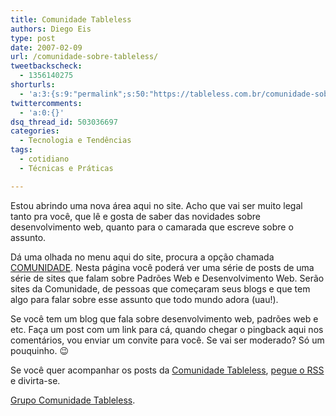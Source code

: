 ```yaml
---
title: Comunidade Tableless
authors: Diego Eis
type: post
date: 2007-02-09
url: /comunidade-sobre-tableless/
tweetbackscheck:
  - 1356140275
shorturls:
  - 'a:3:{s:9:"permalink";s:50:"https://tableless.com.br/comunidade-sobre-tableless";s:7:"tinyurl";s:26:"https://tinyurl.com/3dkrqe6";s:4:"isgd";s:19:"https://is.gd/lsY5EF";}'
twittercomments:
  - 'a:0:{}'
dsq_thread_id: 503036697
categories:
  - Tecnologia e Tendências
tags:
  - cotidiano
  - Técnicas e Práticas

---
```

Estou abrindo uma nova área aqui no site. Acho que vai ser muito legal tanto pra você, que lê e gosta de saber das novidades sobre desenvolvimento web, quanto para o camarada que escreve sobre o assunto.

Dá uma olhada no menu aqui do site, procura a opção chamada [COMUNIDADE][1]. Nesta página você poderá ver uma série de posts de uma série de sites que falam sobre Padrões Web e Desenvolvimento Web. Serão sites da Comunidade, de pessoas que começaram seus blogs e que tem algo para falar sobre esse assunto que todo mundo adora (uau!).

Se você tem um blog que fala sobre desenvolvimento web, padrões web e etc. Faça um post com um link para cá, quando chegar o pingback aqui nos comentários, vou enviar um convite para você. Se vai ser moderado? Só um pouquinho. 😉

Se você quer acompanhar os posts da [Comunidade Tableless][1], [pegue o RSS][2] e divirta-se.

[Grupo Comunidade Tableless][1].

 [1]: https://tableless.com.br/comunidade-tableless/
 [2]: https://feeds.feedburner.com//comunidadetableless